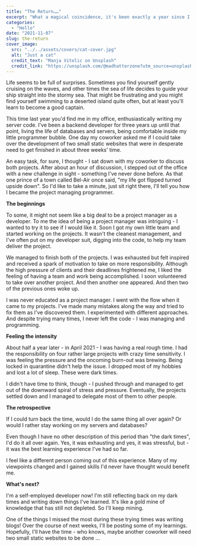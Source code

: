 ```yaml
---
title: "The Return……"
excerpt: "What a magical coincidence, it's been exactly a year since I've published a blog post! No, I haven't given up on my blog and I haven't changed careers. Suffice to say, I have had an interesting year, with many ups and downs, but most importantly - lessons learned."
categories:
  - "Hello"
date: "2021-11-07"
slug: the-return
cover_image:
  src: "../../assets/covers/cat-cover.jpg"
  alt: "Just a cat"
  credit_text: "Manja Vitolic on Unsplash"
  credit_link: "https://unsplash.com/@madhatterzone?utm_source=unsplash&utm_medium=referral&utm_content=creditCopyText"
---
```


Life seems to be full of surprises. Sometimes you find yourself gently cruising on the waves, and other times the sea of life decides to guide your ship straight into the stormy sea. That might be frustrating and you might find yourself swimming to a deserted island quite often, but at least you'll learn to become a good captain.

This time last year you'd find me in my office, enthusiastically writing my server code. I've been a backend developer for three years up until that point, living the life of databases and servers, being comfortable inside my little programmer bubble. One day my coworker asked me if I could take over the development of two small static websites that were in desperate need to get finished in about three weeks' time.

An easy task, for sure, I thought - I sat down with my coworker to discuss both projects. After about an hour of discussion, I stepped out of the office with a new challenge in sight - something I've never done before. As that one prince of a town called Bel-Air once said, "my life got flipped turned upside down". So I'd like to take a minute, just sit right there, I'll tell you how I became the project managing programmer.

**The beginnings**

To some, it might not seem like a big deal to be a project manager as a developer. To me the idea of being a project manager was intriguing - I wanted to try it to see if I would like it. Soon I got my own little team and started working on the projects. It wasn't the cleanest management, and I've often put on my developer suit, digging into the code, to help my team deliver the project.

We managed to finish both of the projects. I was exhausted but felt inspired and received a spark of motivation to take on more responsibility. Although the high pressure of clients and their deadlines frightened me, I liked the feeling of having a team and work being accomplished. I soon volunteered to take over another project. And then another one appeared. And then two of the previous ones woke up.

I was never educated as a project manager. I went with the flow when it came to my projects. I've made many mistakes along the way and tried to fix them as I've discovered them. I experimented with different approaches. And despite trying many times, I never left the code - I was managing and programming.

**Feeling the intensity**

About half a year later - in April 2021 - I was having a real rough time. I had the responsibility on four rather large projects with crazy time sensitivity. I was feeling the pressure and the oncoming burn-out was brewing. Being locked in quarantine didn't help the issue. I dropped most of my hobbies and lost a lot of sleep. These were dark times.

I didn't have time to think, though - I pushed through and managed to get out of the downward spiral of stress and pressure. Eventually, the projects settled down and I managed to delegate most of them to other people.

**The retrospective**

If I could turn back the time, would I do the same thing all over again? Or would I rather stay working on my servers and databases?

Even though I have no other description of this period than "the dark times", I'd do it all over again. Yes, it was exhausting and yes, it was stressful, but - it was the best learning experience I've had so far.

I feel like a different person coming out of this experience. Many of my viewpoints changed and I gained skills I'd never have thought would benefit me.

**What's next?**

I'm a self-employed developer now! I'm still reflecting back on my dark times and writing down things I've learned. It's like a gold mine of knowledge that has still not depleted. So I'll keep mining.

One of the things I missed the most during these trying times was writing blogs! Over the course of next weeks, I'll be posting some of my learnings. Hopefully, I'll have the time - who knows, maybe another coworker will need two small static websites to be done ...
